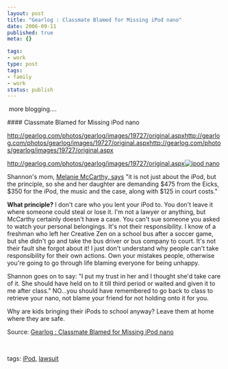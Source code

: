 ```yaml
---
layout: post
title: "Gearlog : Classmate Blamed for Missing iPod nano"
date: 2006-09-11
published: true
meta: {}

tags:
- work
type: post
tags:
- family
- work
status: publish
---
```



 more blogging....

 <!-- blockquote  --> #### Classmate Blamed for Missing iPod nano



<http://gearlog.com/photos/gearlog/images/19727/original.aspx><http://gearlog.com/photos/gearlog/images/19727/original.aspx><http://gearlog.com/photos/gearlog/images/19727/original.aspx>



<http://gearlog.com/photos/gearlog/images/19727/original.aspx>[![ipod nano](http://gearlog.com/photos/gearlog/images/19727/original.aspx)](http://gearlog.com/photos/gearlog/images/19727/original.aspx)



Shannon's mom, [Melanie McCarthy, says](http://abclocal.go.com/wls/story?section=local&id=4481456) "it is not just about the iPod, but the principle, so she and her daughter are demanding $475 from the Eicks, $350 for the iPod, the music and the case, along with $125 in court costs."



**What principle?** I don't care who you lent your iPod to. You don't leave it where someone could steal or lose it. I'm not a lawyer or anything, but McCarthy certainly doesn't have a case. You can't sue someone you asked to watch your personal belongings. It's not their responsibility. I know of a freshman who left her Creative Zen on a school bus after a soccer game, but she didn't go and take the bus driver or bus company to court. It's not their fault she forgot about it! I just don't understand why people can't take responsibility for their own actions. Own your mistakes people, otherwise you're going to go through life blaming everyone for being unhappy.



Shannon goes on to say: "I put my trust in her and I thought she'd take care of it. She should have held on to it till third period or waited and given it to me after class." NO...you should have remembered to go back to class to retrieve your nano, not blame your friend for not holding onto it for you.



Why are kids bringing their iPods to school anyway? Leave them at home where they are safe.

<!-- endblockquote  -->

Source: [Gearlog : Classmate Blamed for Missing iPod nano](http://gearlog.com/blogs/gearlog/archive/2006/08/25/19728.aspx)



 



tags: [iPod](http://technorati.com/tag/iPod), [lawsuit](http://technorati.com/tag/lawsuit)

